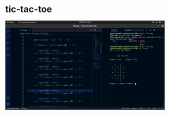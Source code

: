 # tic-tac-toe
<img src="https://github.com/Sushil787/tic-tac-toe/blob/main/Screenshot%20from%202020-10-22%2008-10-41.png" >
